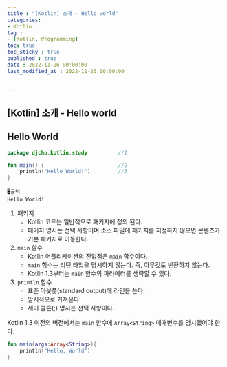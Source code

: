 ```yaml
---
title : "[Kotlin] 소개 - Hello world"
categories:
- Kotlin
tag :
- [Kotlin, Programming]
toc: true
toc_sticky : true
published : true
date : 2022-11-26 00:00:00
last_modified_at : 2022-11-26 00:00:00


---
```


## [Kotlin] 소개 - Hello world



## Hello World

```kotlin
package djcho.kotlin.study          //1  

fun main() {                        //2
    println("Hello World!")         //3
}
```

```
🖥️출력
Hello World!
```



1. 패키지
    - Kotlin 코드는 일반적으로 패키지에 정의 된다.
    - 패키지 명시는 선택 사항이며 소스 파일에 패키지를 지정하지 않으면 콘텐츠가 기본 패키지로 이동한다.
2. `main` 함수
    - Kotlin 어플리케이션의 진입점은 `main` 함수이다.
    - `main` 함수는 리턴 타입을 명시하지 않는다. 즉, 아무것도 반환하지 않는다.
    - Kotlin 1.3부터는 `main` 함수의 파라메터를 생략할 수 있다. 
3. `println` 함수
    - 표준 아웃풋(standard output)에 라인을 쓴다. 
    - 암시적으로 가져온다.
    - 세미 콜론(;) 명시는 선택 사항이다.

Kotlin 1.3 이전의 버전에서는 `main` 함수에 `Array<String>` 매개변수를 명시했어야 한다. 

```kotlin
fun main(args:Array<String>){
    println("Hello, World")
}
```

